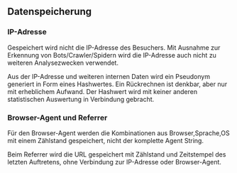 ## Datenspeicherung

### IP-Adresse

Gespeichert wird nicht die IP-Adresse des Besuchers. Mit Ausnahme zur Erkennung
von Bots/Crawler/Spidern wird die IP-Adresse auch nicht zu weiteren Analysezwecken verwendet.

Aus der IP-Adresse und weiteren internen Daten wird ein Pseudonym generiert in
Form eines Hashwertes. Ein Rückrechnen ist denkbar, aber nur mit erheblichem Aufwand.
Der Hashwert wird mit keiner anderen statistischen Auswertung in Verbindung gebracht.

### Browser-Agent und Referrer

Für den Browser-Agent werden die Kombinationen aus Browser,Sprache,OS mit einem
Zählstand gespeichert, nicht der komplette Agent String.

Beim Referrer wird die URL gespeichert mit Zählstand und Zeitstempel des letzten
Auftretens, ohne Verbindung zur IP-Adresse oder Browser-Agent.
